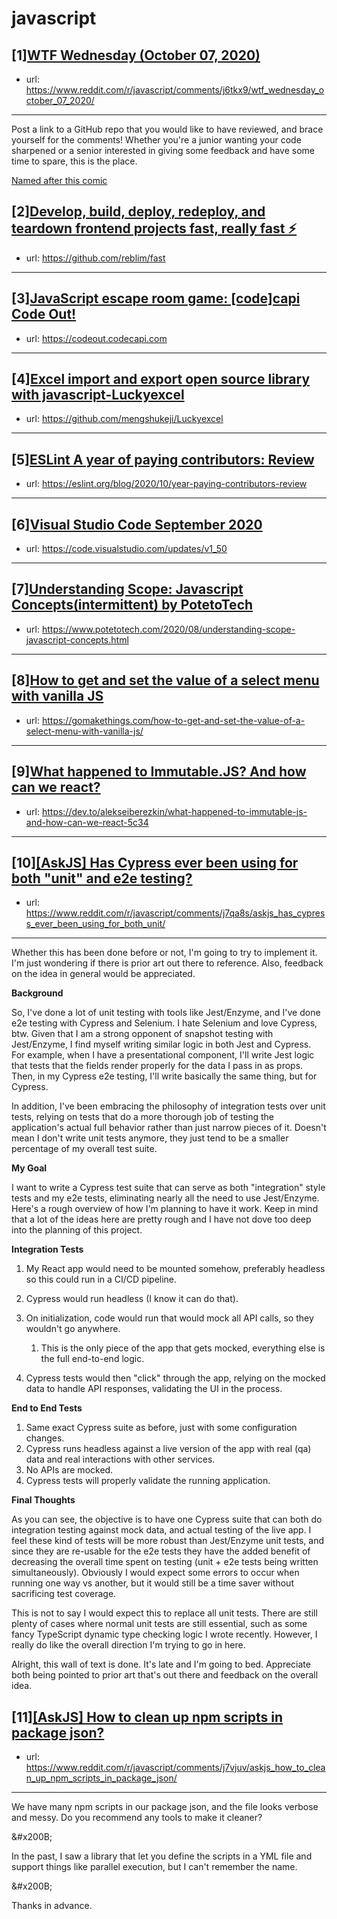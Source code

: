 # javascript
## [1][WTF Wednesday (October 07, 2020)](https://www.reddit.com/r/javascript/comments/j6tkx9/wtf_wednesday_october_07_2020/)
- url: https://www.reddit.com/r/javascript/comments/j6tkx9/wtf_wednesday_october_07_2020/
---
Post a link to a GitHub repo that you would like to have reviewed, and brace yourself for the comments!
Whether you're a junior wanting your code sharpened or a senior interested in giving some feedback and have some time to spare, 
this is the place.

[Named after this comic](https://davidwalsh.name/demo/code-review.png)
## [2][Develop, build, deploy, redeploy, and teardown frontend projects fast, really fast ⚡️](https://www.reddit.com/r/javascript/comments/j7tmtt/develop_build_deploy_redeploy_and_teardown/)
- url: https://github.com/reblim/fast
---

## [3][JavaScript escape room game: [code]capi Code Out!](https://www.reddit.com/r/javascript/comments/j7x2ef/javascript_escape_room_game_codecapi_code_out/)
- url: https://codeout.codecapi.com
---

## [4][Excel import and export open source library with javascript-Luckyexcel](https://www.reddit.com/r/javascript/comments/j7um06/excel_import_and_export_open_source_library_with/)
- url: https://github.com/mengshukeji/Luckyexcel
---

## [5][ESLint A year of paying contributors: Review](https://www.reddit.com/r/javascript/comments/j7cgwu/eslint_a_year_of_paying_contributors_review/)
- url: https://eslint.org/blog/2020/10/year-paying-contributors-review
---

## [6][Visual Studio Code September 2020](https://www.reddit.com/r/javascript/comments/j7hgvq/visual_studio_code_september_2020/)
- url: https://code.visualstudio.com/updates/v1_50
---

## [7][Understanding Scope: Javascript Concepts(intermittent) by PotetoTech](https://www.reddit.com/r/javascript/comments/j7tc1a/understanding_scope_javascript/)
- url: https://www.potetotech.com/2020/08/understanding-scope-javascript-concepts.html
---

## [8][How to get and set the value of a select menu with vanilla JS](https://www.reddit.com/r/javascript/comments/j7xsvf/how_to_get_and_set_the_value_of_a_select_menu/)
- url: https://gomakethings.com/how-to-get-and-set-the-value-of-a-select-menu-with-vanilla-js/
---

## [9][What happened to Immutable.JS? And how can we react?](https://www.reddit.com/r/javascript/comments/j7j9ky/what_happened_to_immutablejs_and_how_can_we_react/)
- url: https://dev.to/alekseiberezkin/what-happened-to-immutable-js-and-how-can-we-react-5c34
---

## [10][[AskJS] Has Cypress ever been using for both "unit" and e2e testing?](https://www.reddit.com/r/javascript/comments/j7qa8s/askjs_has_cypress_ever_been_using_for_both_unit/)
- url: https://www.reddit.com/r/javascript/comments/j7qa8s/askjs_has_cypress_ever_been_using_for_both_unit/
---
Whether this has been done before or not, I'm going to try to implement it. I'm just wondering if there is prior art out there to reference. Also, feedback on the idea in general would be appreciated.

**Background**

So, I've done a lot of unit testing with tools like Jest/Enzyme, and I've done e2e testing with Cypress and Selenium. I hate Selenium and love Cypress, btw. Given that I am a strong opponent of snapshot testing with Jest/Enzyme, I find myself writing similar logic in both Jest and Cypress. For example, when I have a presentational component, I'll write Jest logic that tests that the fields render properly for the data I pass in as props. Then, in my Cypress e2e testing, I'll write basically the same thing, but for Cypress.

In addition, I've been embracing the philosophy of integration tests over unit tests, relying on tests that do a more thorough job of testing the application's actual full behavior rather than just narrow pieces of it. Doesn't mean I don't write unit tests anymore, they just tend to be a smaller percentage of my overall test suite.

**My Goal**

I want to write a Cypress test suite that can serve as both "integration" style tests and my e2e tests, eliminating nearly all the need to use Jest/Enzyme. Here's a rough overview of how I'm planning to have it work. Keep in mind that a lot of the ideas here are pretty rough and I have not dove too deep into the planning of this project.

**Integration Tests**

1. My React app would need to be mounted somehow, preferably headless so this could run in a CI/CD pipeline.
2. Cypress would run headless (I know it can do that).
3. On initialization, code would run that would mock all API calls, so they wouldn't go anywhere.  

   1. This is the only piece of the app that gets mocked, everything else is the full end-to-end logic.
4. Cypress tests would then "click" through the app, relying on the mocked data to handle API responses, validating the UI in the process.

**End to End Tests**

1. Same exact Cypress suite as before, just with some configuration changes.
2. Cypress runs headless against a live version of the app with real (qa) data and real interactions with other services.
3. No APIs are mocked.
4. Cypress tests will properly validate the running application.

**Final Thoughts**

As you can see, the objective is to have one Cypress suite that can both do integration testing against mock data, and actual testing of the live app. I feel these kind of tests will be more robust than Jest/Enzyme unit tests, and since they are re-usable for the e2e tests they have the added benefit of decreasing the overall time spent on testing (unit + e2e tests being written simultaneously). Obviously I would expect some errors to occur when running one way vs another, but it would still be a time saver without sacrificing test coverage.

This is not to say I would expect this to replace all unit tests. There are still plenty of cases where normal unit tests are still essential, such as some fancy TypeScript dynamic type checking logic I wrote recently. However, I really do like the overall direction I'm trying to go in here.

Alright, this wall of text is done. It's late and I'm going to bed. Appreciate both being pointed to prior art that's out there and feedback on the overall idea.
## [11][[AskJS] How to clean up npm scripts in package json?](https://www.reddit.com/r/javascript/comments/j7vjuv/askjs_how_to_clean_up_npm_scripts_in_package_json/)
- url: https://www.reddit.com/r/javascript/comments/j7vjuv/askjs_how_to_clean_up_npm_scripts_in_package_json/
---
We have many npm scripts in our package json, and the file looks verbose and messy. Do you recommend any tools to make it cleaner?

&amp;#x200B;

In the past, I saw a library that let you define the scripts in a YML file and support things like parallel execution, but I can't remember the name.

&amp;#x200B;

Thanks in advance.
